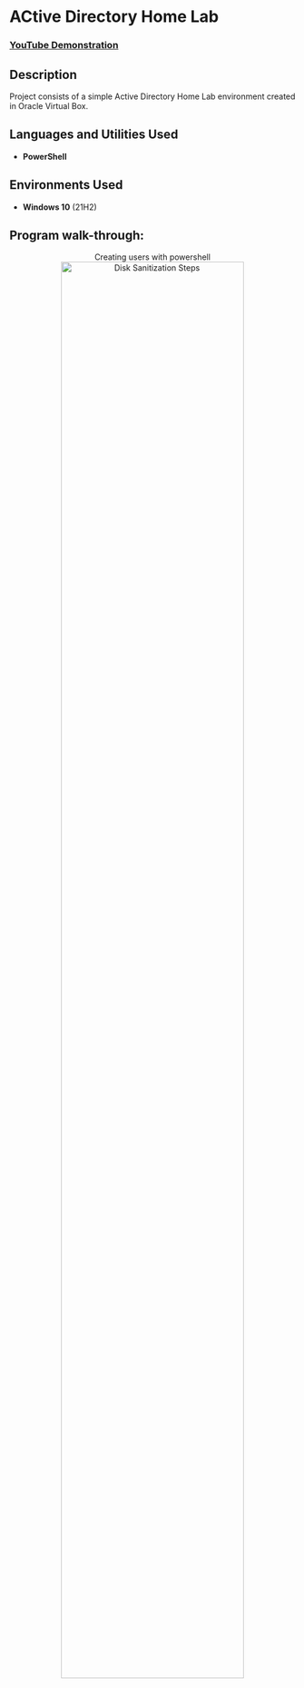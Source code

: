 <h1>ACtive Directory Home Lab</h1>

 ### [YouTube Demonstration](https://www.youtube.com/channel/UCPVCO_tl4mvIWll8l9GqYYA)

<h2>Description</h2>
Project consists of a simple Active Directory Home Lab environment created in Oracle Virtual Box.
<br />


<h2>Languages and Utilities Used</h2>

- <b>PowerShell</b> 

<h2>Environments Used </h2>

- <b>Windows 10</b> (21H2)

<h2>Program walk-through:</h2>

<p align="center">
Creating users with powershell <br/>
<img src="https://i.imgur.com/62TgaWL.png" height="80%" width="80%" alt="Disk Sanitization Steps"/>
<br />

